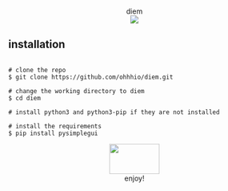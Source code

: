 <p align=center>
  <br>diem</br>
  <img src="https://i.imgur.com/D5vS5Vq.png"/>
</p>
  
  ## installation

```console

# clone the repo
$ git clone https://github.com/ohhhio/diem.git

# change the working directory to diem
$ cd diem

# install python3 and python3-pip if they are not installed

# install the requirements 
$ pip install pysimplegui

```

<p align=center>
  <img src="https://i.imgur.com/hQbeGJG.png" width="100" height="60">
  
<br>
  <span>enjoy!
  <br>
    
</p>

